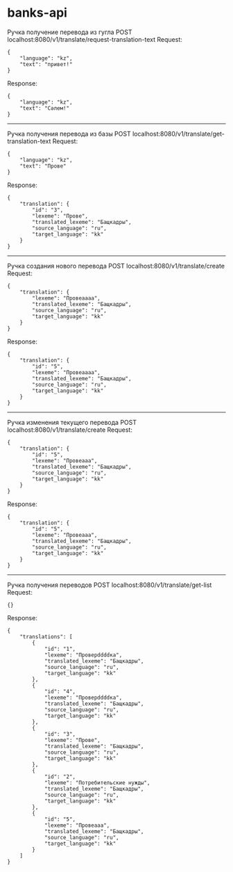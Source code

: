 # banks-api

Ручка получение перевода из гугла
POST localhost:8080/v1/translate/request-translation-text
Request:
```
{
    "language": "kz",
    "text": "привет!"
}
```

Response:
```
{
    "language": "kz",
    "text": "Сәлем!"
}
```
---

Ручка получения перевода из базы
POST localhost:8080/v1/translate/get-translation-text
Request:
```
{
    "language": "kz",
    "text": "Прове"
}
```

Response:
```
{
    "translation": {
        "id": "3",
        "lexeme": "Прове",
        "translated_lexeme": "Бащкадры",
        "source_language": "ru",
        "target_language": "kk"
    }
}
```
---

Ручка создания нового перевода
POST localhost:8080/v1/translate/create
Request:
```
{
    "translation": {
        "lexeme": "Провеаааа",
        "translated_lexeme": "Бащкадры",
        "source_language": "ru",
        "target_language": "kk"
    }
}
```

Response:
```
{
    "translation": {
        "id": "5",
        "lexeme": "Провеаааа",
        "translated_lexeme": "Бащкадры",
        "source_language": "ru",
        "target_language": "kk"
    }
}
```

---

Ручка изменения текущего перевода
POST localhost:8080/v1/translate/create
Request:
```
{
    "translation": {
        "id": "5",
        "lexeme": "Провеааа",
        "translated_lexeme": "Бащкадры",
        "source_language": "ru",
        "target_language": "kk"
    }
}
```

Response:
```
{
    "translation": {
        "id": "5",
        "lexeme": "Провеааа",
        "translated_lexeme": "Бащкадры",
        "source_language": "ru",
        "target_language": "kk"
    }
}
```

---

Ручка получения переводов
POST localhost:8080/v1/translate/get-list
Request:
```
{}
```

Response:
```
{
    "translations": [
        {
            "id": "1",
            "lexeme": "Проверddddка",
            "translated_lexeme": "Бащкадры",
            "source_language": "ru",
            "target_language": "kk"
        },
        {
            "id": "4",
            "lexeme": "Проверddddка",
            "translated_lexeme": "Бащкадры",
            "source_language": "ru",
            "target_language": "kk"
        },
        {
            "id": "3",
            "lexeme": "Прове",
            "translated_lexeme": "Бащкадры",
            "source_language": "ru",
            "target_language": "kk"
        },
        {
            "id": "2",
            "lexeme": "Потребительские нужды",
            "translated_lexeme": "Бащкадры",
            "source_language": "ru",
            "target_language": "kk"
        },
        {
            "id": "5",
            "lexeme": "Провеааа",
            "translated_lexeme": "Бащкадры",
            "source_language": "ru",
            "target_language": "kk"
        }
    ]
}
```



